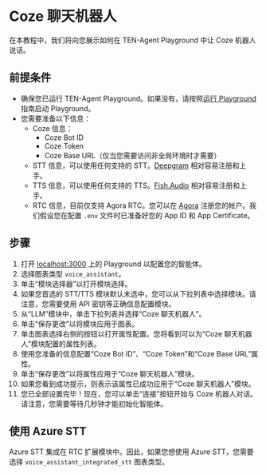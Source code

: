 # Coze 聊天机器人

在本教程中，我们将向您展示如何在 TEN-Agent Playground 中让 Coze 机器人说话。

## 前提条件

- 确保您已运行 TEN-Agent Playground。如果没有，请按照[运行 Playground](https://doc.theten.ai/ten-agent/quickstart) 指南启动 Playground。
- 您需要准备以下信息：
  - Coze 信息：
    - Coze Bot ID
    - Coze Token
    - Coze Base URL（仅当您需要访问非全局环境时才需要）
  - STT 信息，可以使用任何支持的 STT。[Deepgram](https://deepgram.com/) 相对容易注册和上手。
  - TTS 信息，可以使用任何支持的 TTS。[Fish.Audio](https://fish.audio/) 相对容易注册和上手。
  - RTC 信息，目前仅支持 Agora RTC。您可以在 [Agora](https://www.agora.io/) 注册您的帐户。我们假设您在配置 `.env` 文件时已准备好您的 App ID 和 App Certificate。

## 步骤

1. 打开 [localhost:3000](http://localhost:3000) 上的 Playground 以配置您的智能体。
2. 选择图表类型 `voice_assistant`。
3. 单击“模块选择器”以打开模块选择。
4. 如果您首选的 STT/TTS 模块默认未选中，您可以从下拉列表中选择模块。请注意，您需要使用 API 密钥等正确信息配置模块。
5. 从“LLM”模块中，单击下拉列表并选择“Coze 聊天机器人”。
6. 单击“保存更改”以将模块应用于图表。
7. 单击图表选择右侧的按钮以打开属性配置。您将看到可以为“Coze 聊天机器人”模块配置的属性列表。
8. 使用您准备的信息配置“Coze Bot ID”、“Coze Token”和“Coze Base URL”属性。
9. 单击“保存更改”以将属性应用于“Coze 聊天机器人”模块。
10. 如果您看到成功提示，则表示该属性已成功应用于“Coze 聊天机器人”模块。
11. 您已全部设置完毕！现在，您可以单击“连接”按钮开始与 Coze 机器人对话。请注意，您需要等待几秒钟才能初始化智能体。

## 使用 Azure STT

Azure STT 集成在 RTC 扩展模块中。因此，如果您想使用 Azure STT，您需要选择 `voice_assistant_integrated_stt` 图表类型。
